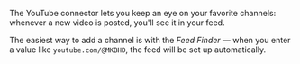 The YouTube connector lets you keep an eye on your favorite channels: whenever a new video is posted, you'll see it in your feed.

The easiest way to add a channel is with the _Feed Finder_ — when you enter a value like `youtube.com/@MKBHD`, the feed will be set up automatically.